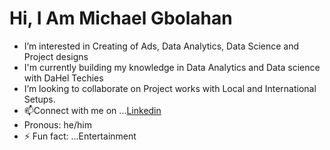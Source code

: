 
 # Hi, I Am Michael Gbolahan
-  I’m interested in Creating of Ads, Data Analytics, Data Science and Project designs 
- I'm currently building my knowledge in Data Analytics and Data science with DaHel Techies
- I’m looking to collaborate on Project works with Local and International Setups.
- 📫Connect with me on ...[Linkedin](https://www.linkedin.com/in/yemitan-michael-gbolahan-930082274/)
- Pronous: he/him
- ⚡ Fun fact: ...Entertainment 

<!---
gsgaza147/gsgaza147 is a ✨ special ✨ repository because its `README.md` (this file) appears on your GitHub profile.
You can click the Preview link to take a look at your changes.
--->
